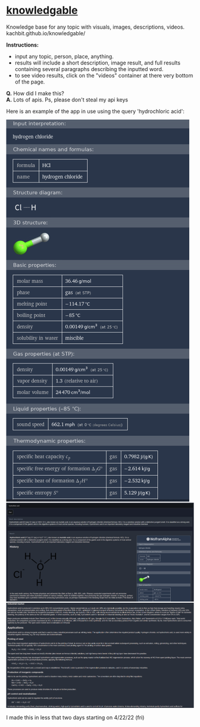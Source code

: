 # [knowledgable](kachbit.github.io/knowledgable/)
Knowledge base for any topic with visuals, images, descriptions, videos.
kachbit.github.io/knowledgable/

**Instructions:** <br>
* input any topic, person, place, anything.
* results will include a short description, image result, and full results containing several paragraphs describing the inputted word. 
* to see video results, click on the "videos" container at there very bottom of the page.

**Q.**  How did I make this?<br>
**A.**  Lots of apis. Ps, please don't steal my api keys

Here is an example of the app in use using the query 'hydrochloric acid':

![alt text](./images/img1.png "Title")
![alt text](./images/img2.png "Title")
![alt text](./images/img3.png "Title")


I made this in less that two days starting on 4/22/22 (fri)
